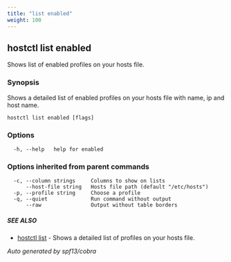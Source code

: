 ```yaml
---
title: "list enabled"
weight: 100
---
```


## hostctl list enabled

Shows list of enabled profiles on your hosts file.

### Synopsis


Shows a detailed list of enabled profiles on your hosts file with name, ip and host name.


```
hostctl list enabled [flags]
```

### Options

```
  -h, --help   help for enabled
```

### Options inherited from parent commands

```
  -c, --column strings     Columns to show on lists
      --host-file string   Hosts file path (default "/etc/hosts")
  -p, --profile string     Choose a profile
  -q, --quiet              Run command without output
      --raw                Output without table borders
```

##### SEE ALSO

* [hostctl list](/docs/cli-usage/list)	 - Shows a detailed list of profiles on your hosts file.

*Auto generated by spf13/cobra*
